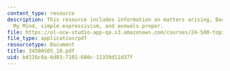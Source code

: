 ```yaml
---
content_type: resource
description: This resource includes information on matters arising, Bar-On?s Speaking
  My Mind, simple expressivism, and avowals proper.
file: https://ol-ocw-studio-app-qa.s3.amazonaws.com/courses/24-500-topics-in-philosophy-of-mind-self-knowledge-spring-2005/bd116c8a6d837101680c11339d11d37f_24500S05_10.pdf
file_type: application/pdf
resourcetype: Document
title: 24500S05_10.pdf
uid: bd116c8a-6d83-7101-680c-11339d11d37f
---
```


